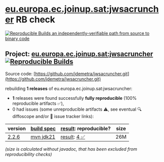 [eu.europa.ec.joinup.sat:jwsacruncher](https://central.sonatype.com/artifact/eu.europa.ec.joinup.sat/jwsacruncher/versions) RB check
=======

[![Reproducible Builds](https://reproducible-builds.org/images/logos/rb.svg) an independently-verifiable path from source to binary code](https://reproducible-builds.org/)

## Project: [eu.europa.ec.joinup.sat:jwsacruncher](https://central.sonatype.com/artifact/eu.europa.ec.joinup.sat/jwsacruncher/versions) [![Reproducible Builds](https://img.shields.io/endpoint?url=https://raw.githubusercontent.com/jvm-repo-rebuild/reproducible-central/master/content/eu/europa/ec/joinup/sat/jwsacruncher/badge.json)](https://github.com/jvm-repo-rebuild/reproducible-central/blob/master/content/eu/europa/ec/joinup/sat/jwsacruncher/README.md)

Source code: [https://github.com/jdemetra/jwsacruncher.git](https://github.com/jdemetra/jwsacruncher.git)

rebuilding **1 releases** of eu.europa.ec.joinup.sat:jwsacruncher:
- **1** releases were found successfully **fully reproducible** (100% reproducible artifacts :white_check_mark:),
- 0 had issues (some unreproducible artifacts :warning:, see eventual :mag: diffoscope and/or :memo: issue tracker links):

| version | [build spec](/BUILDSPEC.md) | [result](https://reproducible-builds.org/docs/jvm/): reproducible? | size |
| -- | --------- | ------ | -- |
| [2.2.6](https://central.sonatype.com/artifact/eu.europa.ec.joinup.sat/jwsacruncher/2.2.6/pom) | [mvn jdk21](jwsacruncher-2.2.6.buildspec) | [result](jwsacruncher-2.2.6.buildinfo): [4 :white_check_mark: ](jwsacruncher-2.2.6.buildcompare) | 26M |

<i>(size is calculated without javadoc, that has been excluded from reproducibility checks)</i>

